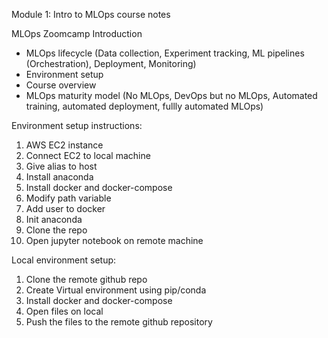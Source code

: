 Module 1: Intro to MLOps course notes

MLOps Zoomcamp Introduction

- MLOps lifecycle (Data collection, Experiment tracking, ML pipelines (Orchestration), Deployment, Monitoring)
- Environment setup
- Course overview
- MLOps maturity model (No MLOps, DevOps but no MLOps, Automated training, automated deployment, fullly automated MLOps)

Environment setup instructions:

1) AWS EC2 instance
2) Connect EC2 to local machine
3) Give alias to host
4) Install anaconda
5) Install docker and docker-compose
6) Modify path variable
7) Add user to docker
8) Init anaconda
9) Clone the repo
10) Open jupyter notebook on remote machine


Local environment setup:

1) Clone the remote github repo 
2) Create Virtual environment using pip/conda
4) Install docker and docker-compose
5) Open files on local 
6) Push the files to the remote github repository

